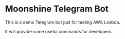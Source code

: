 # Moonshine Telegram Bot

This is a demo Telegram bot just for testing AWS Lanbda.

It will provide some useful commands for developers.

